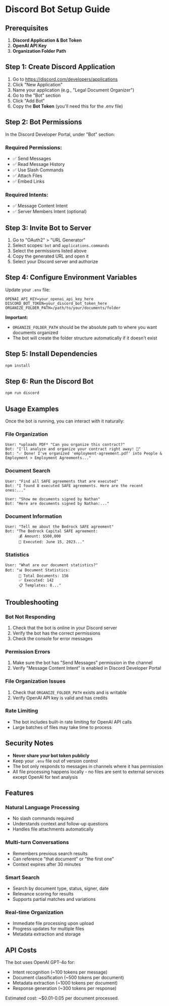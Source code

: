 # Discord Bot Setup Guide

## Prerequisites

1. **Discord Application & Bot Token**
2. **OpenAI API Key**
3. **Organization Folder Path**

## Step 1: Create Discord Application

1. Go to https://discord.com/developers/applications
2. Click "New Application"
3. Name your application (e.g., "Legal Document Organizer")
4. Go to the "Bot" section
5. Click "Add Bot"
6. Copy the **Bot Token** (you'll need this for the .env file)

## Step 2: Bot Permissions

In the Discord Developer Portal, under "Bot" section:

### Required Permissions:
- ✅ Send Messages
- ✅ Read Message History
- ✅ Use Slash Commands
- ✅ Attach Files
- ✅ Embed Links

### Required Intents:
- ✅ Message Content Intent
- ✅ Server Members Intent (optional)

## Step 3: Invite Bot to Server

1. Go to "OAuth2" > "URL Generator"
2. Select scopes: `bot` and `applications.commands`
3. Select the permissions listed above
4. Copy the generated URL and open it
5. Select your Discord server and authorize

## Step 4: Configure Environment Variables

Update your `.env` file:

```env
OPENAI_API_KEY=your_openai_api_key_here
DISCORD_BOT_TOKEN=your_discord_bot_token_here
ORGANIZE_FOLDER_PATH=/path/to/your/documents/folder
```

**Important:**
- `ORGANIZE_FOLDER_PATH` should be the absolute path to where you want documents organized
- The bot will create the folder structure automatically if it doesn't exist

## Step 5: Install Dependencies

```bash
npm install
```

## Step 6: Run the Discord Bot

```bash
npm run discord
```

## Usage Examples

Once the bot is running, you can interact with it naturally:

### File Organization
```
User: *uploads PDF* "Can you organize this contract?"
Bot: "I'll analyze and organize your contract right away! 📄"
Bot: "✅ Done! I've organized 'employment-agreement.pdf' into People & Employment > Employment Agreements..."
```

### Document Search
```
User: "Find all SAFE agreements that are executed"
Bot: "I found 8 executed SAFE agreements. Here are the recent ones:..."

User: "Show me documents signed by Nathan"
Bot: "Here are documents signed by Nathan:..."
```

### Document Information
```
User: "Tell me about the Bedrock SAFE agreement"
Bot: "The Bedrock Capital SAFE agreement:
      💰 Amount: $500,000
      📅 Executed: June 15, 2023..."
```

### Statistics
```
User: "What are our document statistics?"
Bot: "📊 Document Statistics:
      📁 Total Documents: 156
      ✅ Executed: 142
      📋 Templates: 8..."
```

## Troubleshooting

### Bot Not Responding
1. Check that the bot is online in your Discord server
2. Verify the bot has the correct permissions
3. Check the console for error messages

### Permission Errors
1. Make sure the bot has "Send Messages" permission in the channel
2. Verify "Message Content Intent" is enabled in Discord Developer Portal

### File Organization Issues
1. Check that `ORGANIZE_FOLDER_PATH` exists and is writable
2. Verify OpenAI API key is valid and has credits

### Rate Limiting
- The bot includes built-in rate limiting for OpenAI API calls
- Large batches of files may take time to process

## Security Notes

- **Never share your bot token publicly**
- Keep your `.env` file out of version control
- The bot only responds to messages in channels where it has permission
- All file processing happens locally - no files are sent to external services except OpenAI for text analysis

## Features

### Natural Language Processing
- No slash commands required
- Understands context and follow-up questions
- Handles file attachments automatically

### Multi-turn Conversations
- Remembers previous search results
- Can reference "that document" or "the first one"
- Context expires after 30 minutes

### Smart Search
- Search by document type, status, signer, date
- Relevance scoring for results
- Supports partial matches and variations

### Real-time Organization
- Immediate file processing upon upload
- Progress updates for multiple files
- Metadata extraction and storage

## API Costs

The bot uses OpenAI GPT-4o for:
- Intent recognition (~100 tokens per message)
- Document classification (~500 tokens per document)
- Metadata extraction (~1000 tokens per document)
- Response generation (~300 tokens per response)

Estimated cost: ~$0.01-0.05 per document processed.